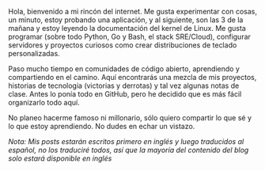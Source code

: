 Hola, bienvenido a mi rincón del internet. Me gusta experimentar con cosas, un minuto, estoy probando una aplicación, y al siguiente, son las 3 de la mañana y estoy leyendo la documentación del kernel de Linux. Me gusta programar (sobre todo Python, Go y Bash, el stack SRE/Cloud), configurar servidores y proyectos curiosos como crear distribuciones de teclado personalizadas.

Paso mucho tiempo en comunidades de código abierto, aprendiendo y compartiendo en el camino. Aquí encontrarás una mezcla de mis proyectos, historias de tecnología (victorias y derrotas) y tal vez algunas notas de clase. Antes lo ponía todo en GitHub, pero he decidido que es más fácil organizarlo todo aquí.

No planeo hacerme famoso ni millonario, sólo quiero compartir lo que sé y lo que estoy aprendiendo. No dudes en echar un vistazo.

_Nota: Mis posts estarán escritos primero en inglés y luego traducidos al español, no los traduciré todos, así que la mayoría del contenido del blog solo estará disponible en inglés_
